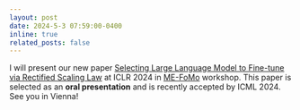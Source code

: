 ```yaml
---
layout: post
date: 2024-5-3 07:59:00-0400
inline: true
related_posts: false
---
```


I will present our new paper [Selecting Large Language Model to Fine-tune via Rectified Scaling Law](https://arxiv.org/pdf/2402.02314.pdf) at ICLR 2024 in [ME-FoMo](https://sites.google.com/view/me-fomo2024) workshop. This paper is selected as an **oral presentation** and is recently accepted by ICML 2024. See you in Vienna!

